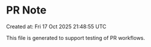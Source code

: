 # PR Note

Created at: Fri 17 Oct 2025 21:48:55 UTC

This file is generated to support testing of PR workflows.
